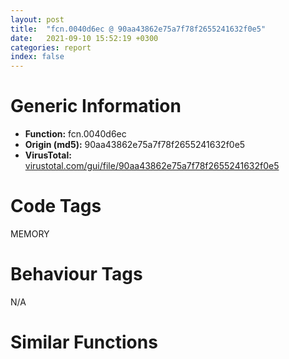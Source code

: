 ```yaml
---
layout: post
title:  "fcn.0040d6ec @ 90aa43862e75a7f78f2655241632f0e5"
date:   2021-09-10 15:52:19 +0300
categories: report
index: false
---
```


# Generic Information
- **Function:** fcn.0040d6ec
- **Origin (md5):** 90aa43862e75a7f78f2655241632f0e5
- **VirusTotal:** [virustotal.com/gui/file/90aa43862e75a7f78f2655241632f0e5][virustotal_ref]

# Code Tags
<span class="tag" id="MEMORY">MEMORY</span>


# Behaviour Tags
<span class="bhv-tag" id="na">N/A</span>

# Similar Functions
<script type="text/javascript" src="https://www.gstatic.com/charts/loader.js"></script>
<script type="text/javascript">

    google.charts.load('current', {'packages':['corechart']});
    google.charts.setOnLoadCallback(drawChart);

    function drawChart() {
    var data = new google.visualization.DataTable();
        data.addColumn('number', 'X');
        data.addColumn('number', 'Y');
        data.addColumn({type: 'string', role: 'tooltip', 'p': {'html': true}});
        data.addColumn({'type': 'string', 'role': 'style'});
        
        data.addRows([
    [4.975851535797119, -11.367488861083984, '<b><a href="/report/fcn.0040d6ec@90aa43862e75a7f78f2655241632f0e5">fcn.0040d6ec</a><br>@90aa43862e75a7f78f2655241632f0e5</b><br>call dword[sym.imp.KERNEL32.dll_GetProcessHeap]<br>xor ecx, ecx<br>mov dword[0xba23e4], eax<br>test eax, eax<br>setne cl<br>mov eax, ecx<br>ret <br><eoc> ', 'point { fill-color: #e0440e; }'],
[25.451251983642578, 19.703311920166016, '<b><a href="/report/fcn.0040d57f@e69fcfbd512770c44a9d6b90a42edeb0">fcn.0040d57f</a><br>@e69fcfbd512770c44a9d6b90a42edeb0</b><br>call dword[sym.imp.KERNEL32.dll_GetProcessHeap]<br>xor ecx, ecx<br>mov dword[0xb94b3c], eax<br>test eax, eax<br>setne cl<br>mov eax, ecx<br>ret <br><eoc> ', 'null'],
[48.40620803833008, 86.66497802734375, '<b><a href="/report/fcn.0040d656@6e195fbdf6b398dc597c28abc7c7a2ae">fcn.0040d656</a><br>@6e195fbdf6b398dc597c28abc7c7a2ae</b><br>call dword[sym.imp.KERNEL32.dll_GetProcessHeap]<br>xor ecx, ecx<br>mov dword[0xc43a1c], eax<br>test eax, eax<br>setne cl<br>mov eax, ecx<br>ret <br><eoc> ', 'null'],
[-20.608280181884766, 62.25325393676758, '<b><a href="/report/fcn.00409b56@f40e41234bc244856083b8839ad797e1">fcn.00409b56</a><br>@f40e41234bc244856083b8839ad797e1</b><br>call dword[sym.imp.KERNEL32.dll_GetProcessHeap]<br>xor ecx, ecx<br>mov dword[0xb43de4], eax<br>test eax, eax<br>setne cl<br>mov eax, ecx<br>ret <br><eoc> ', 'null'],
[-14.972187995910645, -43.76557540893555, '<b><a href="/report/fcn.00484aa1@fb9b7d22bc1c143ac66b0575cbdd088d">fcn.00484aa1</a><br>@fb9b7d22bc1c143ac66b0575cbdd088d</b><br>call dword[sym.imp.KERNEL32.dll_GetProcessHeap]<br>xor ecx, ecx<br>mov dword[0x4bd558], eax<br>test eax, eax<br>setne cl<br>mov eax, ecx<br>ret <br><eoc> ', 'null'],
[84.52156066894531, -33.165557861328125, '<b><a href="/report/fcn.0040aafa@fec037c981b84fb9df87dac6521840c9">fcn.0040aafa</a><br>@fec037c981b84fb9df87dac6521840c9</b><br>call dword[sym.imp.KERNEL32.dll_GetProcessHeap]<br>xor ecx, ecx<br>mov dword[0xb696e4], eax<br>test eax, eax<br>setne cl<br>mov eax, ecx<br>ret <br><eoc> ', 'null'],
[58.399192810058594, 38.6622314453125, '<b><a href="/report/fcn.0060a6f2@52d540e8e13e0f0bbb8946b2363a382d">fcn.0060a6f2</a><br>@52d540e8e13e0f0bbb8946b2363a382d</b><br>call dword[sym.imp.KERNEL32.dll_GetProcessHeap]<br>xor ecx, ecx<br>mov dword[0x6a0bb0], eax<br>test eax, eax<br>setne cl<br>mov eax, ecx<br>ret <br><eoc> ', 'null'],
[93.84171295166016, 12.207626342773438, '<b><a href="/report/fcn.0040c616@c5a9328b4292c431a6e3f48185308528">fcn.0040c616</a><br>@c5a9328b4292c431a6e3f48185308528</b><br>call dword[sym.imp.KERNEL32.dll_GetProcessHeap]<br>xor ecx, ecx<br>mov dword[0xbfbab4], eax<br>test eax, eax<br>setne cl<br>mov eax, ecx<br>ret <br><eoc> ', 'null'],
[-51.96299362182617, 31.32854461669922, '<b><a href="/report/fcn.0040bd58@4e7335a256154dbc07a5bd862e9622fe">fcn.0040bd58</a><br>@4e7335a256154dbc07a5bd862e9622fe</b><br>call dword[sym.imp.KERNEL32.dll_GetProcessHeap]<br>xor ecx, ecx<br>mov dword[0xb85d0c], eax<br>test eax, eax<br>setne cl<br>mov eax, ecx<br>ret <br><eoc> ', 'null'],
[16.531373977661133, -141.39846801757812, '<b><a href="/report/fcn.00653ff9@8c848ad89aab40a1738b363a37856125">fcn.00653ff9</a><br>@8c848ad89aab40a1738b363a37856125</b><br>call dword[sym.imp.KERNEL32.dll_GetProcessHeap]<br>xor ecx, ecx<br>mov dword[0x46fd274], eax<br>test eax, eax<br>setne cl<br>mov eax, ecx<br>ret <br><eoc> ', 'null'],
[155.12606811523438, 26.967742919921875, '<b><a href="/report/fcn.00428dbc@d96761eb00d2d97e2b6f5ffffed0b46a">fcn.00428dbc</a><br>@d96761eb00d2d97e2b6f5ffffed0b46a</b><br>call dword[sym.imp.KERNEL32.dll_GetProcessHeap]<br>xor ecx, ecx<br>mov dword[0x4c4204], eax<br>test eax, eax<br>setne cl<br>mov eax, ecx<br>ret <br><eoc> ', 'null'],
[129.97384643554688, -78.15978240966797, '<b><a href="/report/fcn.004298e4@ba86269e5231930ee4def4088ddb8d19">fcn.004298e4</a><br>@ba86269e5231930ee4def4088ddb8d19</b><br>call dword[sym.imp.KERNEL32.dll_GetProcessHeap]<br>xor ecx, ecx<br>mov dword[0x44bce4], eax<br>test eax, eax<br>setne cl<br>mov eax, ecx<br>ret <br><eoc> ', 'null'],
[-124.16051483154297, -63.2459602355957, '<b><a href="/report/fcn.0040cd3c@c299206e1e94de2392d4dd9464d03d54">fcn.0040cd3c</a><br>@c299206e1e94de2392d4dd9464d03d54</b><br>call dword[sym.imp.KERNEL32.dll_GetProcessHeap]<br>xor ecx, ecx<br>mov dword[0x439348], eax<br>test eax, eax<br>setne cl<br>mov eax, ecx<br>ret <br><eoc> ', 'null'],
[-51.89000701904297, 144.0730743408203, '<b><a href="/report/fcn.0040fff0@4643b8f5a3d13e435a65fc553546b71e">fcn.0040fff0</a><br>@4643b8f5a3d13e435a65fc553546b71e</b><br>call dword[sym.imp.KERNEL32.dll_GetProcessHeap]<br>xor ecx, ecx<br>mov dword[0xc6c658], eax<br>test eax, eax<br>setne cl<br>mov eax, ecx<br>ret <br><eoc> ', 'null'],
[31.493234634399414, -39.3116455078125, '<b><a href="/report/fcn.00484aa1@152885a790b99953ce23874f0947b7bd">fcn.00484aa1</a><br>@152885a790b99953ce23874f0947b7bd</b><br>call dword[sym.imp.KERNEL32.dll_GetProcessHeap]<br>xor ecx, ecx<br>mov dword[0x4bd558], eax<br>test eax, eax<br>setne cl<br>mov eax, ecx<br>ret <br><eoc> ', 'null'],
[-61.100440979003906, -43.96562957763672, '<b><a href="/report/fcn.0040884f@f9b80f61ad003ebdee20dab4a0087d2a">fcn.0040884f</a><br>@f9b80f61ad003ebdee20dab4a0087d2a</b><br>call dword[sym.imp.KERNEL32.dll_GetProcessHeap]<br>xor ecx, ecx<br>mov dword[0xbbe794], eax<br>test eax, eax<br>setne cl<br>mov eax, ecx<br>ret <br><eoc> ', 'null'],
[-92.81754302978516, 42.987464904785156, '<b><a href="/report/fcn.00484aa1@912f1d013a0d6151bc7a7cef6da1b2a0">fcn.00484aa1</a><br>@912f1d013a0d6151bc7a7cef6da1b2a0</b><br>call dword[sym.imp.KERNEL32.dll_GetProcessHeap]<br>xor ecx, ecx<br>mov dword[0x4bd558], eax<br>test eax, eax<br>setne cl<br>mov eax, ecx<br>ret <br><eoc> ', 'null'],
[11.962590217590332, -78.16046142578125, '<b><a href="/report/fcn.0040da18@883dfc165005908f8666e487fe529d8c">fcn.0040da18</a><br>@883dfc165005908f8666e487fe529d8c</b><br>call dword[sym.imp.KERNEL32.dll_GetProcessHeap]<br>xor ecx, ecx<br>mov dword[0xc56284], eax<br>test eax, eax<br>setne cl<br>mov eax, ecx<br>ret <br><eoc> ', 'null'],
[-36.07317352294922, -82.7824935913086, '<b><a href="/report/fcn.0040fbb8@d3b17e7234a8b4bee51cf688dbfdf6d0">fcn.0040fbb8</a><br>@d3b17e7234a8b4bee51cf688dbfdf6d0</b><br>call dword[sym.imp.KERNEL32.dll_GetProcessHeap]<br>xor ecx, ecx<br>mov dword[0xb96b3c], eax<br>test eax, eax<br>setne cl<br>mov eax, ecx<br>ret <br><eoc> ', 'null'],
[18.84189224243164, 57.6077766418457, '<b><a href="/report/fcn.004051c0@71550f1ee4f4626545a4bffe6d950f12">fcn.004051c0</a><br>@71550f1ee4f4626545a4bffe6d950f12</b><br>call dword[sym.imp.KERNEL32.dll_GetProcessHeap]<br>xor ecx, ecx<br>mov dword[0x4450a70], eax<br>test eax, eax<br>setne cl<br>mov eax, ecx<br>ret <br><eoc> ', 'null'],
[-57.78688049316406, 79.99048614501953, '<b><a href="/report/fcn.00410450@fd17dad7a5809016e438b746adc04679">fcn.00410450</a><br>@fd17dad7a5809016e438b746adc04679</b><br>call dword[sym.imp.KERNEL32.dll_GetProcessHeap]<br>xor ecx, ecx<br>mov dword[0xb609dc], eax<br>test eax, eax<br>setne cl<br>mov eax, ecx<br>ret <br><eoc> ', 'null'],
[-12.400161743164062, 24.007675170898438, '<b><a href="/report/fcn.0040cdbf@3d0ec851566b617e7e4e75da3dd9651c">fcn.0040cdbf</a><br>@3d0ec851566b617e7e4e75da3dd9651c</b><br>call dword[sym.imp.KERNEL32.dll_GetProcessHeap]<br>xor ecx, ecx<br>mov dword[0xb93bb4], eax<br>test eax, eax<br>setne cl<br>mov eax, ecx<br>ret <br><eoc> ', 'null'],
[0.29913708567619324, 100.39938354492188, '<b><a href="/report/fcn.0040b63d@dd7278b699f8b751b4e28f3abe51fa08">fcn.0040b63d</a><br>@dd7278b699f8b751b4e28f3abe51fa08</b><br>call dword[sym.imp.KERNEL32.dll_GetProcessHeap]<br>xor ecx, ecx<br>mov dword[0xbe4b1c], eax<br>test eax, eax<br>setne cl<br>mov eax, ecx<br>ret <br><eoc> ', 'null'],
[-82.34990692138672, -4.258109092712402, '<b><a href="/report/fcn.0040a4f4@5d44fc96ec059e83cbab5efb708e5e9e">fcn.0040a4f4</a><br>@5d44fc96ec059e83cbab5efb708e5e9e</b><br>call dword[sym.imp.KERNEL32.dll_GetProcessHeap]<br>xor ecx, ecx<br>mov dword[0xbc9ebc], eax<br>test eax, eax<br>setne cl<br>mov eax, ecx<br>ret <br><eoc> ', 'null'],
[91.60839080810547, 64.43270874023438, '<b><a href="/report/fcn.0040ca86@22e4fd0c4b1c614e2ac3f6bd9999bcbd">fcn.0040ca86</a><br>@22e4fd0c4b1c614e2ac3f6bd9999bcbd</b><br>call dword[sym.imp.KERNEL32.dll_GetProcessHeap]<br>xor ecx, ecx<br>mov dword[0xc0eb1c], eax<br>test eax, eax<br>setne cl<br>mov eax, ecx<br>ret <br><eoc> ', 'null'],
[58.752647399902344, -72.40152740478516, '<b><a href="/report/fcn.0040e5e4@2e1edbc8d641dbbe3e09e9f1f72cd2fc">fcn.0040e5e4</a><br>@2e1edbc8d641dbbe3e09e9f1f72cd2fc</b><br>call dword[sym.imp.KERNEL32.dll_GetProcessHeap]<br>xor ecx, ecx<br>mov dword[0xc07254], eax<br>test eax, eax<br>setne cl<br>mov eax, ecx<br>ret <br><eoc> ', 'null'],
[-36.833282470703125, -8.011268615722656, '<b><a href="/report/fcn.0040a08b@01be4434cc5f975da87a4b25d209e100">fcn.0040a08b</a><br>@01be4434cc5f975da87a4b25d209e100</b><br>call dword[sym.imp.KERNEL32.dll_GetProcessHeap]<br>xor ecx, ecx<br>mov dword[0xc14a5c], eax<br>test eax, eax<br>setne cl<br>mov eax, ecx<br>ret <br><eoc> ', 'null'],
[52.97651290893555, -6.05293607711792, '<b><a href="/report/fcn.00408bb0@1fd683a7f72f257d6d6de6e845d6c40a">fcn.00408bb0</a><br>@1fd683a7f72f257d6d6de6e845d6c40a</b><br>call dword[sym.imp.KERNEL32.dll_GetProcessHeap]<br>xor ecx, ecx<br>mov dword[0xc343e4], eax<br>test eax, eax<br>setne cl<br>mov eax, ecx<br>ret <br><eoc> ', 'null'],
[58.225528717041016, 148.90328979492188, '<b><a href="/report/fcn.0040e6ac@e5be9c1df6690f9880cc7a4e3bb82114">fcn.0040e6ac</a><br>@e5be9c1df6690f9880cc7a4e3bb82114</b><br>call dword[sym.imp.KERNEL32.dll_GetProcessHeap]<br>xor ecx, ecx<br>mov dword[0xb0d20c], eax<br>test eax, eax<br>setne cl<br>mov eax, ecx<br>ret <br><eoc> ', 'null'],

        ]);

    var options = {
        title: 'Similarity Plot',
        legend: 'none',
        colors: ['#dedbd9', '#e6693e', '#ec8f6e', '#f3b49f', '#f6c7b6'],
        tooltip: {isHtml: true, trigger: 'both'},
        explorer: {
        actions: ["dragToZoom", "rightClickToReset"],
        },
        chartArea: {
        width: '80%',
        height: '80%'
        },
        width: '100%',
        height: '100%'
    };

    var chart = new google.visualization.ScatterChart(document.getElementById('chart_div'));

    chart.draw(data, options);
    }
    
</script>


<div id="chart_div" style="width: 100%px; height: 100%;"></div>

# Disassembled Code
{% highlight nasm %}

call dword[sym.imp.KERNEL32.dll_GetProcessHeap]
xor ecx, ecx
mov dword[0xba23e4], eax
test eax, eax
setne cl
mov eax, ecx
ret

{% endhighlight %}

[virustotal_ref]: https://www.virustotal.com/gui/file/90aa43862e75a7f78f2655241632f0e5